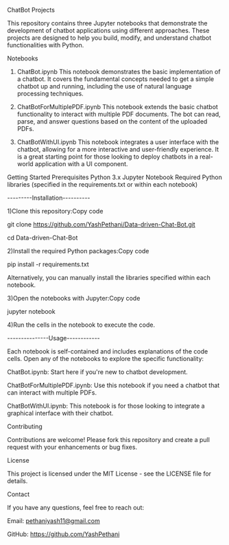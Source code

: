 ChatBot Projects

This repository contains three Jupyter notebooks that demonstrate the development of chatbot applications using different approaches. These projects are designed to help you build, modify, and understand chatbot functionalities with Python.

Notebooks
1. ChatBot.ipynb
This notebook demonstrates the basic implementation of a chatbot. It covers the fundamental concepts needed to get a simple chatbot up and running, including the use of natural language processing techniques.

2. ChatBotForMultiplePDF.ipynb
This notebook extends the basic chatbot functionality to interact with multiple PDF documents. The bot can read, parse, and answer questions based on the content of the uploaded PDFs.

3. ChatBotWithUI.ipynb
This notebook integrates a user interface with the chatbot, allowing for a more interactive and user-friendly experience. It is a great starting point for those looking to deploy chatbots in a real-world application with a UI component.


Getting Started
Prerequisites
Python 3.x
Jupyter Notebook
Required Python libraries (specified in the requirements.txt or within each notebook)

---------Installation----------

1)Clone this repository:Copy code

git clone https://github.com/YashPethani/Data-driven-Chat-Bot.git

cd Data-driven-Chat-Bot

2)Install the required Python packages:Copy code

pip install -r requirements.txt

Alternatively, you can manually install the libraries specified within each notebook.

3)Open the notebooks with Jupyter:Copy code

jupyter notebook

4)Run the cells in the notebook to execute the code.

---------------Usage------------

Each notebook is self-contained and includes explanations of the code cells. Open any of the notebooks to explore the specific functionality:

ChatBot.ipynb: Start here if you're new to chatbot development.

ChatBotForMultiplePDF.ipynb: Use this notebook if you need a chatbot that can interact with multiple PDFs.

ChatBotWithUI.ipynb: This notebook is for those looking to integrate a graphical interface with their chatbot.

Contributing

Contributions are welcome! Please fork this repository and create a pull request with your enhancements or bug fixes.

License

This project is licensed under the MIT License - see the LICENSE file for details.

Contact

If you have any questions, feel free to reach out:

Email: pethaniyash11@gmail.com

GitHub: https://github.com/YashPethani
